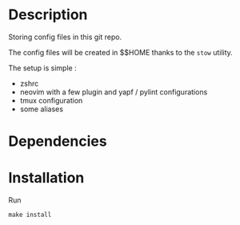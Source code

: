 # Description

Storing config files in this git repo.

The config files will be created in $$HOME thanks to the `stow` utility.

The setup is simple :
- zshrc
- neovim with a few plugin and yapf / pylint configurations
- tmux configuration
- some aliases

# Dependencies

# Installation
Run
```
make install
```
